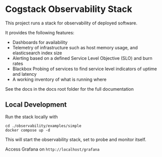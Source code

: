 # Cogstack Observability Stack

This project runs a stack for observability of deployed software.

It provides the following features:
- Dashboards for availability
- Telemetry of infrastructure such as host memory usage, and elasticsearch index size
- Alerting based on a defined Service Level Objective (SLO) and burn rates
- Blackbox Probing of services to find service level indicators of uptime and latency
- A working inventory of what is running where

See the docs in the docs root folder for the full documentation

## Local Development

Run the stack locally with
```
cd ./observability/examples/simple
docker compose up -d
```

This will start the observability stack, set to probe and monitor itself.

Access Grafana on `http://localhost/grafana`